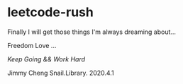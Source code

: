 # leetcode-rush


Finally I will get those things I'm always dreaming about...

Freedom Love ...

*Keep Going && Work Hard*



Jimmy Cheng 
Snail.Library.  2020.4.1

